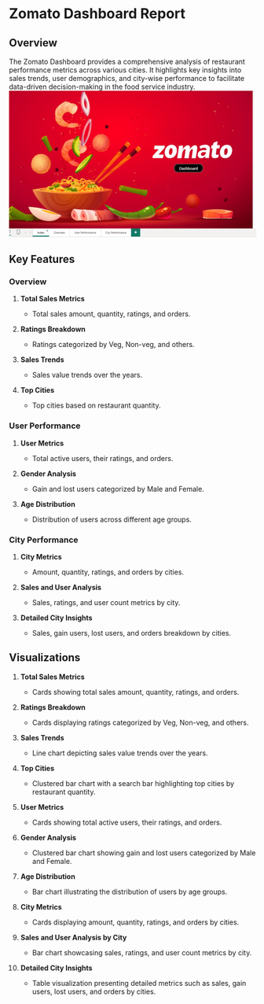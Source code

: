 # Zomato Dashboard Report

## Overview

The Zomato Dashboard provides a comprehensive analysis of restaurant performance metrics across various cities. It highlights key insights into sales trends, user demographics, and city-wise performance to facilitate data-driven decision-making in the food service industry.
![Image Description](https://github.com/Bharat74309/Zomato-Dashboard/blob/bd4001d323f1be6580b50d8567b5d42b2e05ca66/Screenshot%202024-07-14%20194555.png)
## Key Features

### Overview
1. **Total Sales Metrics**
   - Total sales amount, quantity, ratings, and orders.

2. **Ratings Breakdown**
   - Ratings categorized by Veg, Non-veg, and others.

3. **Sales Trends**
   - Sales value trends over the years.

4. **Top Cities**
   - Top cities based on restaurant quantity.

### User Performance
1. **User Metrics**
   - Total active users, their ratings, and orders.

2. **Gender Analysis**
   - Gain and lost users categorized by Male and Female.

3. **Age Distribution**
   - Distribution of users across different age groups.

### City Performance
1. **City Metrics**
   - Amount, quantity, ratings, and orders by cities.

2. **Sales and User Analysis**
   - Sales, ratings, and user count metrics by city.

3. **Detailed City Insights**
   - Sales, gain users, lost users, and orders breakdown by cities.

## Visualizations

1. **Total Sales Metrics**
   - Cards showing total sales amount, quantity, ratings, and orders.

2. **Ratings Breakdown**
   - Cards displaying ratings categorized by Veg, Non-veg, and others.

3. **Sales Trends**
   - Line chart depicting sales value trends over the years.

4. **Top Cities**
   - Clustered bar chart with a search bar highlighting top cities by restaurant quantity.

5. **User Metrics**
   - Cards showing total active users, their ratings, and orders.

6. **Gender Analysis**
   - Clustered bar chart showing gain and lost users categorized by Male and Female.

7. **Age Distribution**
   - Bar chart illustrating the distribution of users by age groups.

8. **City Metrics**
   - Cards displaying amount, quantity, ratings, and orders by cities.

9. **Sales and User Analysis by City**
   - Bar chart showcasing sales, ratings, and user count metrics by city.

10. **Detailed City Insights**
    - Table visualization presenting detailed metrics such as sales, gain users, lost users, and orders by cities.
